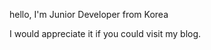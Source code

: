 hello,
I'm Junior Developer from Korea<br>

I would appreciate it if you could visit my blog.
<a href="https://velog.io/@shield-man/posts"> </a>
